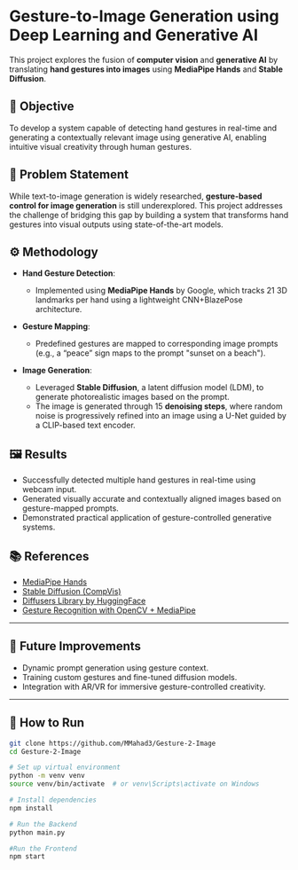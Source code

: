 # Gesture-to-Image Generation using Deep Learning and Generative AI 

This project explores the fusion of **computer vision** and **generative AI** by translating **hand gestures into images** using **MediaPipe Hands** and **Stable Diffusion**.

## 📌 Objective

To develop a system capable of detecting hand gestures in real-time and generating a contextually relevant image using generative AI, enabling intuitive visual creativity through human gestures.

## 🧩 Problem Statement

While text-to-image generation is widely researched, **gesture-based control for image generation** is still underexplored. This project addresses the challenge of bridging this gap by building a system that transforms hand gestures into visual outputs using state-of-the-art models.

## ⚙️ Methodology

- **Hand Gesture Detection**: 
  - Implemented using **MediaPipe Hands** by Google, which tracks 21 3D landmarks per hand using a lightweight CNN+BlazePose architecture.

- **Gesture Mapping**: 
  - Predefined gestures are mapped to corresponding image prompts (e.g., a “peace” sign maps to the prompt "sunset on a beach").

- **Image Generation**: 
  - Leveraged **Stable Diffusion**, a latent diffusion model (LDM), to generate photorealistic images based on the prompt.
  - The image is generated through 15 **denoising steps**, where random noise is progressively refined into an image using a U-Net guided by a CLIP-based text encoder.

## 🖼️ Results

- Successfully detected multiple hand gestures in real-time using webcam input.
- Generated visually accurate and contextually aligned images based on gesture-mapped prompts.
- Demonstrated practical application of gesture-controlled generative systems.

## 📚 References

- [MediaPipe Hands](https://google.github.io/mediapipe/solutions/hands)
- [Stable Diffusion (CompVis)](https://github.com/CompVis/stable-diffusion)
- [Diffusers Library by HuggingFace](https://github.com/huggingface/diffusers)
- [Gesture Recognition with OpenCV + MediaPipe](https://google.github.io/mediapipe/)

---

## 🧪 Future Improvements

- Dynamic prompt generation using gesture context.
- Training custom gestures and fine-tuned diffusion models.
- Integration with AR/VR for immersive gesture-controlled creativity.

---

## 🚀 How to Run

```bash
git clone https://github.com/MMahad3/Gesture-2-Image
cd Gesture-2-Image

# Set up virtual environment
python -m venv venv
source venv/bin/activate  # or venv\Scripts\activate on Windows

# Install dependencies
npm install

# Run the Backend
python main.py

#Run the Frontend
npm start
